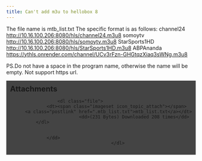 ```yaml
---
title: Can't add m3u to hellobox 8
---
```


The file name is mtb_list.txt
The specific format is as follows:
channel24
http://10.16.100.206:8080/hls/channel24.m3u8
somoytv
http://10.16.100.206:8080/hls/somoytv.m3u8
StarSports1HD
http://10.16.100.206:8080/hls/StarSports1HD.m3u8
ABPAnanda
https://ythls.onrender.com/channel/UCv3rFzn-GHGtqzXiaq3sWNg.m3u8

PS.Do not have a space in the program name, otherwise the name will be empty.
Not support https url.

<dl style="background-color: #444;
  padding: 10px;
}">
					<dt style="font-size: 20px;font-weight: bold;">
						Attachments
					</dt>
											<dd>
			
		
		
				<dl class="file">
			<dt><span class="imageset icon_topic_attach"></span> <a class="postlink" href=".mtb_list.txt">mtb_list.txt</a></dt>
						<dd>(231 Bytes) Downloaded 208 times</dd>
		</dl>
		
		
			</dd>
									</dl>
